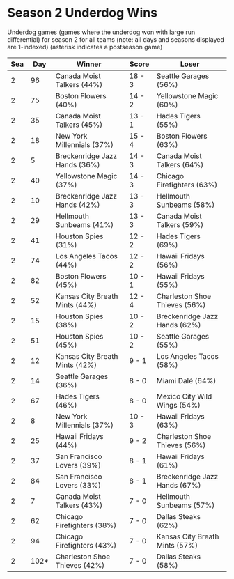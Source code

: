 # Season 2 Underdog Wins



Underdog games (games where the underdog won with large run differential) for season 2 for all teams (note: all days and seasons displayed are 1-indexed) (asterisk indicates a postseason game)


| Sea | Day | Winner | Score | Loser | 
| ------ |------ |------ |------ |------ |
| 2 | 96 | Canada Moist Talkers (44%) | 18 - 3 | Seattle Garages (56%) | 
| 2 | 75 | Boston Flowers (40%) | 14 - 2 | Yellowstone Magic (60%) | 
| 2 | 35 | Canada Moist Talkers (45%) | 13 - 1 | Hades Tigers (55%) | 
| 2 | 18 | New York Millennials (37%) | 15 - 4 | Boston Flowers (63%) | 
| 2 | 5 | Breckenridge Jazz Hands (36%) | 14 - 3 | Canada Moist Talkers (64%) | 
| 2 | 40 | Yellowstone Magic (37%) | 14 - 3 | Chicago Firefighters (63%) | 
| 2 | 10 | Breckenridge Jazz Hands (42%) | 13 - 3 | Hellmouth Sunbeams (58%) | 
| 2 | 29 | Hellmouth Sunbeams (41%) | 13 - 3 | Canada Moist Talkers (59%) | 
| 2 | 41 | Houston Spies (31%) | 12 - 2 | Hades Tigers (69%) | 
| 2 | 74 | Los Angeles Tacos (44%) | 12 - 2 | Hawaii Fridays (56%) | 
| 2 | 82 | Boston Flowers (45%) | 10 - 1 | Hawaii Fridays (55%) | 
| 2 | 52 | Kansas City Breath Mints (44%) | 12 - 4 | Charleston Shoe Thieves (56%) | 
| 2 | 15 | Houston Spies (38%) | 10 - 2 | Breckenridge Jazz Hands (62%) | 
| 2 | 51 | Houston Spies (45%) | 10 - 2 | Seattle Garages (55%) | 
| 2 | 12 | Kansas City Breath Mints (42%) | 9 - 1 | Los Angeles Tacos (58%) | 
| 2 | 14 | Seattle Garages (36%) | 8 - 0 | Miami Dalé (64%) | 
| 2 | 67 | Hades Tigers (46%) | 8 - 0 | Mexico City Wild Wings (54%) | 
| 2 | 8 | New York Millennials (37%) | 10 - 3 | Hawaii Fridays (63%) | 
| 2 | 25 | Hawaii Fridays (44%) | 9 - 2 | Charleston Shoe Thieves (56%) | 
| 2 | 37 | San Francisco Lovers (39%) | 8 - 1 | Hawaii Fridays (61%) | 
| 2 | 84 | San Francisco Lovers (33%) | 8 - 1 | Breckenridge Jazz Hands (67%) | 
| 2 | 7 | Canada Moist Talkers (43%) | 7 - 0 | Hellmouth Sunbeams (57%) | 
| 2 | 62 | Chicago Firefighters (38%) | 7 - 0 | Dallas Steaks (62%) | 
| 2 | 94 | Chicago Firefighters (43%) | 7 - 0 | Kansas City Breath Mints (57%) | 
| 2 | 102* | Charleston Shoe Thieves (42%) | 7 - 0 | Dallas Steaks (58%) | 


